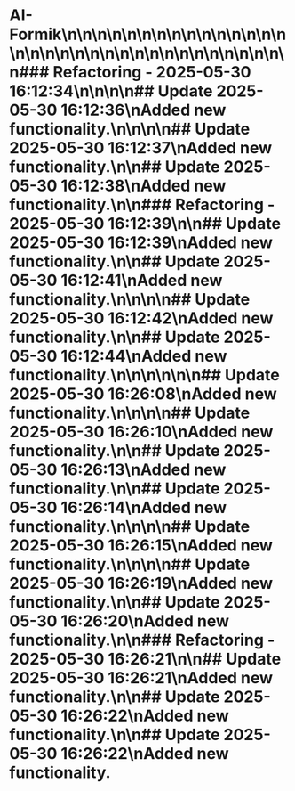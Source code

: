 # AI-Formik\n\n<!-- Updated: 2025-05-30 16:01:23 -->\n\n<!-- Updated: 2025-05-30 16:01:24 -->\n\n<!-- Updated: 2025-05-30 16:01:25 -->\n\n<!-- Updated: 2025-05-30 16:01:25 -->\n\n<!-- Updated: 2025-05-30 16:01:27 -->\n\n<!-- Updated: 2025-05-30 16:01:28 -->\n\n<!-- Updated: 2025-05-30 16:01:29 -->\n\n<!-- Updated: 2025-05-30 16:01:29 -->\n\n<!-- Updated: 2025-05-30 16:01:30 -->\n\n<!-- Updated: 2025-05-30 16:01:31 -->\n\n<!-- Updated: 2025-05-30 16:01:34 -->\n\n<!-- Updated: 2025-05-30 16:01:35 -->\n\n<!-- Updated: 2025-05-30 16:01:36 -->\n\n<!-- Updated: 2025-05-30 16:01:36 -->\n\n<!-- Updated: 2025-05-30 16:01:37 -->\n\n<!-- Updated: 2025-05-30 16:01:39 -->\n\n### Refactoring - 2025-05-30 16:12:34\n\n<!-- Fixed: 2025-05-30 16:12:34 -->\n\n## Update 2025-05-30 16:12:36\nAdded new functionality.\n\n<!-- Updated: 2025-05-30 16:12:36 -->\n\n## Update 2025-05-30 16:12:37\nAdded new functionality.\n\n## Update 2025-05-30 16:12:38\nAdded new functionality.\n\n### Refactoring - 2025-05-30 16:12:39\n\n## Update 2025-05-30 16:12:39\nAdded new functionality.\n\n## Update 2025-05-30 16:12:41\nAdded new functionality.\n\n<!-- Fixed: 2025-05-30 16:12:41 -->\n\n## Update 2025-05-30 16:12:42\nAdded new functionality.\n\n## Update 2025-05-30 16:12:44\nAdded new functionality.\n\n<!-- Updated: 2025-05-30 16:12:44 -->\n\n<!-- Fixed: 2025-05-30 16:26:07 -->\n\n## Update 2025-05-30 16:26:08\nAdded new functionality.\n\n<!-- Fixed: 2025-05-30 16:26:09 -->\n\n## Update 2025-05-30 16:26:10\nAdded new functionality.\n\n## Update 2025-05-30 16:26:13\nAdded new functionality.\n\n## Update 2025-05-30 16:26:14\nAdded new functionality.\n\n<!-- Fixed: 2025-05-30 16:26:14 -->\n\n## Update 2025-05-30 16:26:15\nAdded new functionality.\n\n<!-- Fixed: 2025-05-30 16:26:16 -->\n\n## Update 2025-05-30 16:26:19\nAdded new functionality.\n\n## Update 2025-05-30 16:26:20\nAdded new functionality.\n\n### Refactoring - 2025-05-30 16:26:21\n\n## Update 2025-05-30 16:26:21\nAdded new functionality.\n\n## Update 2025-05-30 16:26:22\nAdded new functionality.\n\n## Update 2025-05-30 16:26:22\nAdded new functionality.